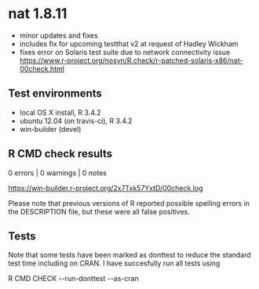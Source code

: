 # nat 1.8.11

* minor updates and fixes
* includes fix for upcoming testthat v2 at request of Hadley Wickham
* fixes error on Solaris test suite due to network connectivity issue
  https://www.r-project.org/nosvn/R.check/r-patched-solaris-x86/nat-00check.html

## Test environments
* local OS X install, R 3.4.2
* ubuntu 12.04 (on travis-ci), R 3.4.2
* win-builder (devel)

## R CMD check results

0 errors | 0 warnings | 0 notes

https://win-builder.r-project.org/2x7Txk57YxtD/00check.log

Please note that previous versions of R reported possible spelling errors in 
the DESCRIPTION file, but these were all false positives.

## Tests
Note that some tests have been marked as donttest to reduce the standard test
time including on CRAN. I have succesfully run all tests using 

  R CMD CHECK --run-donttest --as-cran
